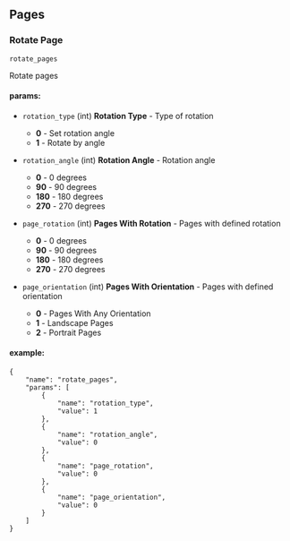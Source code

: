 ## Pages

### Rotate Page
`rotate_pages`

Rotate pages
#### params:

- `rotation_type` (int) __Rotation Type__ - Type of rotation

  - __0__ - Set rotation angle
  - __1__ - Rotate by angle


- `rotation_angle` (int) __Rotation Angle__ - Rotation angle

  - __0__ - 0 degrees
  - __90__ - 90 degrees
  - __180__ - 180 degrees
  - __270__ - 270 degrees


- `page_rotation` (int) __Pages With Rotation__ - Pages with defined rotation

  - __0__ - 0 degrees
  - __90__ - 90 degrees
  - __180__ - 180 degrees
  - __270__ - 270 degrees


- `page_orientation` (int) __Pages With Orientation__ - Pages with defined orientation

  - __0__ - Pages With Any Orientation
  - __1__ - Landscape Pages
  - __2__ - Portrait Pages


#### example:
```
{
    "name": "rotate_pages",
    "params": [
        {
            "name": "rotation_type",
            "value": 1
        },
        {
            "name": "rotation_angle",
            "value": 0
        },
        {
            "name": "page_rotation",
            "value": 0
        },
        {
            "name": "page_orientation",
            "value": 0
        }
    ]
}
```
